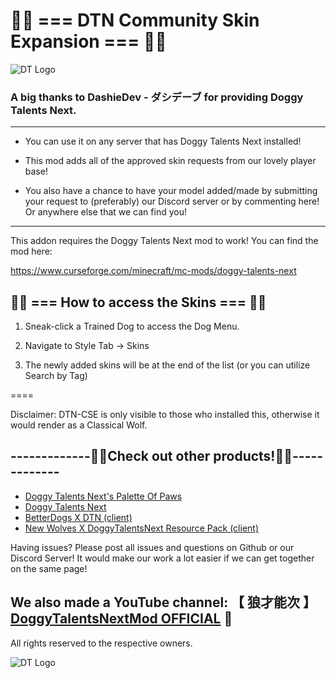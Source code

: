 # 🦴🐾 === DTN Community Skin Expansion === 🐾🦴
![DT Logo](https://media.forgecdn.net/avatars/thumbnails/1078/564/256/256/638617124952064576.png)

### A big thanks to **DashieDev** - ダシデーブ for providing Doggy Talents Next.
---

- You can use it on any server that has Doggy Talents Next installed!

- This mod adds all of the approved skin requests from our lovely player base!

- You also have a chance to have your model added/made by submitting your request to (preferably) our Discord server or by commenting here! Or anywhere else that we can find you!
---

This addon requires the Doggy Talents Next mod to work! You can find the mod here:

https://www.curseforge.com/minecraft/mc-mods/doggy-talents-next

## 🦴🐾 === How to access the Skins === 🐾🦴
1. Sneak-click a Trained Dog to access the Dog Menu.

2. Navigate to Style Tab -> Skins

3. The newly added skins will be at the end of the list (or you can utilize Search by Tag)

====

Disclaimer: DTN-CSE is only visible to those who installed this, otherwise it would render as a Classical Wolf.

## -------------🦴🐾Check out other products!🦴🐾-------------

* [Doggy Talents Next's Palette Of Paws](https://www.curseforge.com/minecraft/mc-mods/dtn-palette-of-paws)
* [Doggy Talents Next](https://www.curseforge.com/minecraft/mc-mods/doggy-talents-next)
* [BetterDogs X DTN (client)](https://www.curseforge.com/minecraft/mc-mods/better-dogs-x-doggy-talents-next)
* [New Wolves X DoggyTalentsNext Resource Pack (client)](https://www.curseforge.com/minecraft/texture-packs/new-wolves-dtn-resource-pack)

Having issues? Please post all issues and questions on Github or our  Discord Server! It would make our work a lot easier if we can get together on the same page!




We also made a YouTube channel: 【 狼才能次 】[DoggyTalentsNextMod OFFICIAL](https://www.youtube.com/@DoggyTalentsNextMod_Official) 🦴
---
All rights reserved to the respective owners.

![DT Logo](https://media.forgecdn.net/attachments/description/1101287/description_cdbae832-db20-4f55-a2a7-7fcdc027a0d3.png)
